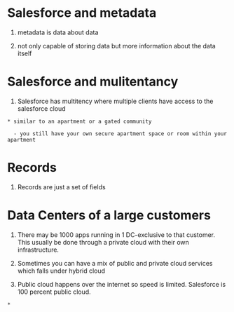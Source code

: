 # Salesforce and metadata

  1. metadata is data about data 

  2. not only capable of storing data but more information about the data itself

# Salesforce and mulitentancy

  1. Salesforce has multitency where multiple clients have access to the salesforce cloud

    * similar to an apartment or a gated community

      - you still have your own secure apartment space or room within your apartment

# Records

  1. Records are just a set of fields

# Data Centers of a large customers

  1. There may be 1000 apps running in 1 DC-exclusive to that customer. This usually be done through a private cloud with their own infrastructure. 

  2. Sometimes you can have a mix of public and private cloud services which falls under hybrid cloud

  3. Public cloud happens over the internet so speed is limited. Salesforce is 100 percent public cloud. 

    * 